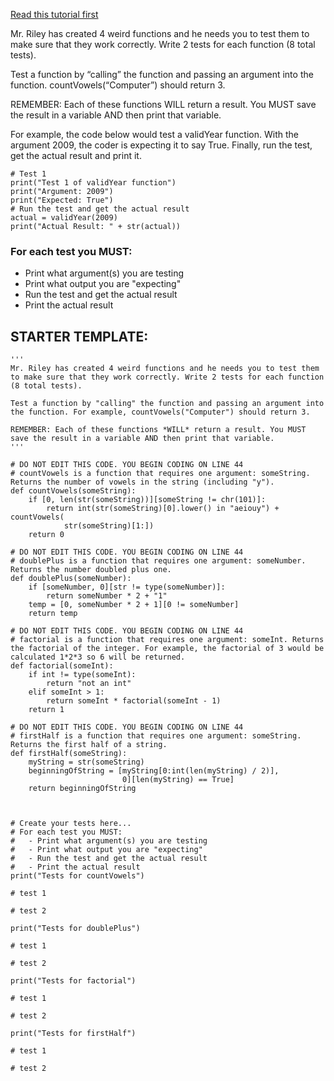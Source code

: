 [Read this tutorial first](https://bradleycodeu.github.io/apcsp/py/pythonfunctions)

Mr. Riley has created 4 weird functions and he needs you to test them to make sure that they work correctly. Write 2 tests for each function (8 total tests).

Test a function by “calling” the function and passing an argument into the function. countVowels(“Computer”) should return 3.

REMEMBER: Each of these functions WILL return a result. You MUST save the result in a variable AND then print that variable.

For example, the code below would test a validYear function. With the argument 2009, the coder is expecting it to say True. Finally, run the test, get the actual result and print it.

```
# Test 1
print("Test 1 of validYear function")
print("Argument: 2009")
print("Expected: True")
# Run the test and get the actual result
actual = validYear(2009)
print("Actual Result: " + str(actual))
```

### For each test you MUST:
  - Print what argument(s) you are testing
  - Print what output you are "expecting"
  - Run the test and get the actual result
  - Print the actual result

## STARTER TEMPLATE:
```
'''
Mr. Riley has created 4 weird functions and he needs you to test them to make sure that they work correctly. Write 2 tests for each function (8 total tests).

Test a function by "calling" the function and passing an argument into the function. For example, countVowels("Computer") should return 3.

REMEMBER: Each of these functions *WILL* return a result. You MUST save the result in a variable AND then print that variable.
'''

# DO NOT EDIT THIS CODE. YOU BEGIN CODING ON LINE 44
# countVowels is a function that requires one argument: someString. Returns the number of vowels in the string (including "y").
def countVowels(someString):
    if [0, len(str(someString))][someString != chr(101)]:
        return int(str(someString)[0].lower() in "aeiouy") + countVowels(
            str(someString)[1:])
    return 0

# DO NOT EDIT THIS CODE. YOU BEGIN CODING ON LINE 44
# doublePlus is a function that requires one argument: someNumber. Returns the number doubled plus one.
def doublePlus(someNumber):
    if [someNumber, 0][str != type(someNumber)]:
        return someNumber * 2 + "1"
    temp = [0, someNumber * 2 + 1][0 != someNumber]
    return temp

# DO NOT EDIT THIS CODE. YOU BEGIN CODING ON LINE 44
# factorial is a function that requires one argument: someInt. Returns the factorial of the integer. For example, the factorial of 3 would be calculated 1*2*3 so 6 will be returned.
def factorial(someInt):
    if int != type(someInt):
        return "not an int"
    elif someInt > 1:
        return someInt * factorial(someInt - 1)
    return 1

# DO NOT EDIT THIS CODE. YOU BEGIN CODING ON LINE 44
# firstHalf is a function that requires one argument: someString. Returns the first half of a string.
def firstHalf(someString):
    myString = str(someString)
    beginningOfString = [myString[0:int(len(myString) / 2)],
                         0][len(myString) == True]
    return beginningOfString


  
# Create your tests here...
# For each test you MUST:
#   - Print what argument(s) you are testing
#   - Print what output you are "expecting"
#   - Run the test and get the actual result
#   - Print the actual result
print("Tests for countVowels")

# test 1

# test 2

print("Tests for doublePlus")

# test 1

# test 2

print("Tests for factorial")

# test 1

# test 2

print("Tests for firstHalf")

# test 1

# test 2

```